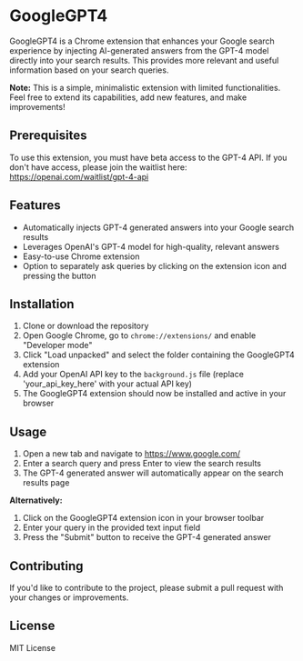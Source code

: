 # GoogleGPT4

GoogleGPT4 is a Chrome extension that enhances your Google search experience by injecting AI-generated answers from the GPT-4 model directly into your search results. This provides more relevant and useful information based on your search queries.

**Note:** This is a simple, minimalistic extension with limited functionalities. Feel free to extend its capabilities, add new features, and make improvements!

## Prerequisites

To use this extension, you must have beta access to the GPT-4 API. If you don't have access, please join the waitlist here: https://openai.com/waitlist/gpt-4-api

## Features

- Automatically injects GPT-4 generated answers into your Google search results
- Leverages OpenAI's GPT-4 model for high-quality, relevant answers
- Easy-to-use Chrome extension
- Option to separately ask queries by clicking on the extension icon and pressing the button

## Installation

1. Clone or download the repository
2. Open Google Chrome, go to `chrome://extensions/` and enable "Developer mode"
3. Click "Load unpacked" and select the folder containing the GoogleGPT4 extension
4. Add your OpenAI API key to the `background.js` file (replace 'your_api_key_here' with your actual API key)
5. The GoogleGPT4 extension should now be installed and active in your browser

## Usage

1. Open a new tab and navigate to https://www.google.com/
2. Enter a search query and press Enter to view the search results
3. The GPT-4 generated answer will automatically appear on the search results page

**Alternatively:**

1. Click on the GoogleGPT4 extension icon in your browser toolbar
2. Enter your query in the provided text input field
3. Press the "Submit" button to receive the GPT-4 generated answer

## Contributing

If you'd like to contribute to the project, please submit a pull request with your changes or improvements.

## License

MIT License
